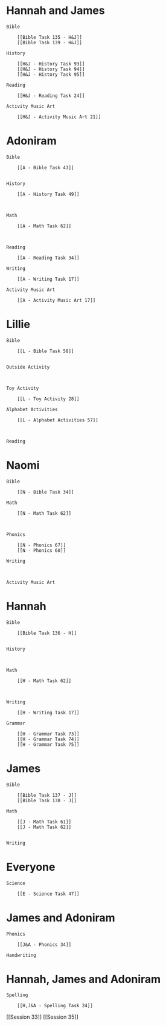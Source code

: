 # Hannah and James

	Bible

		[[Bible Task 135 - H&J]]
		[[Bible Task 139 - H&J]]

	History

		[[H&J - History Task 93]]
		[[H&J - History Task 94]]
		[[H&J - History Task 95]]

	Reading

		[[H&J - Reading Task 24]]

	Activity Music Art

		[[H&J - Activity Music Art 21]]
# Adoniram

	Bible

		[[A - Bible Task 43]]
		

	History

		[[A - History Task 49]]
		
		

	Math

		[[A - Math Task 62]]
		
		

	Reading

		[[A - Reading Task 34]]

	Writing

		[[A - Writing Task 17]]

	Activity Music Art

		[[A - Activity Music Art 17]]

# Lillie

	Bible

		[[L - Bible Task 58]]
		

	Outside Activity

		

	Toy Activity

		[[L - Toy Activity 28]]

	Alphabet Activities

		[[L - Alphabet Activities 57]]
		
		

	Reading

		

# Naomi

	Bible

		[[N - Bible Task 34]]

	Math

		[[N - Math Task 62]]
		
		

	Phonics

		[[N - Phonics 67]]
		[[N - Phonics 68]]

	Writing

		

	Activity Music Art

		

# Hannah

	Bible

		[[Bible Task 136 - H]]
		

	History

		

	Math

		[[H - Math Task 62]]
		
		

	Writing

		[[H - Writing Task 17]]

	Grammar

		[[H - Grammar Task 73]]
		[[H - Grammar Task 74]]
		[[H - Grammar Task 75]]
# James

	Bible

		[[Bible Task 137 - J]]
		[[Bible Task 138 - J]]

	Math

		[[J - Math Task 61]]
		[[J - Math Task 62]]
		

	Writing

		

# Everyone

	Science

		[[E - Science Task 47]]
		
# James and Adoniram

	Phonics

		[[J&A - Phonics 34]]

	Handwriting

		
# Hannah, James and Adoniram

	Spelling

		[[H,J&A - Spelling Task 24]]

[[Session 33]]
[[Session 35]]
